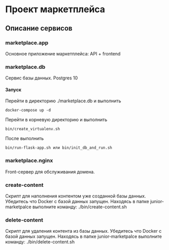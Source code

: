 # Проект маркетплейса

## Описание сервисов

### marketplace.app

Основное приложение маркетплейса: API + frontend

### marketplace.db

Сервис базы данных. Postgres 10

#### Запуск

Перейти в директорию ./marketplace.db и выполнить
```
docker-compose up -d
```

Перейти в корневую директорию и выполнить 
```
bin/create_virtualenv.sh
```

После выполнить 
```
bin/run-flask-app.sh или bin/init_db_and_run.sh
```

### marketplace.nginx

Front-сервер для обслуживания домена.

### create-content
Скрипт для наполнения контентом уже созданной базы данных. Убедитесь что Docker с базой данных запущен. Находясь в папке junior-marketpalce выполните команду:
./bin/create-content.sh

### delete-content
Скрипт для удаления контента из базы данных. Убедитесь что Docker с базой данных запущен. Находясь в папке junior-marketpalce выполните команду:
./bin/delete-content.sh
